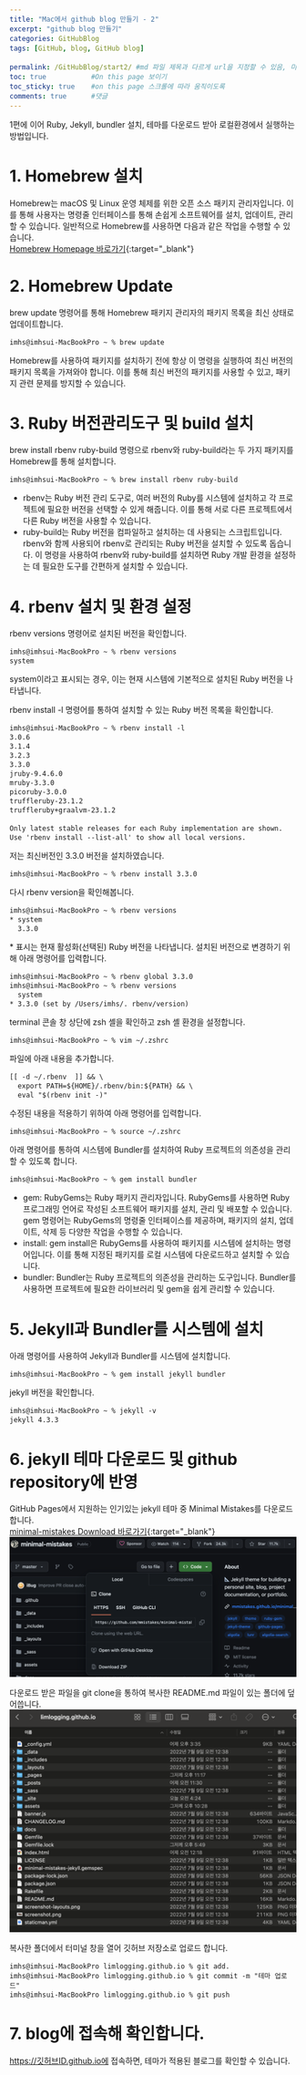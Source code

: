 ```yaml
---
title: "Mac에서 github blog 만들기 - 2"
excerpt: "github blog 만들기"
categories: GitHubBlog
tags: [GitHub, blog, GitHub blog]

permalink: /GitHubBlog/start2/ #md 파일 제목과 다르게 url을 지정할 수 있음, 미지정 시 md 파일 명으로 따라감   
toc: true           #On this page 보이기 
toc_sticky: true    #on this page 스크롤에 따라 움직이도록
comments: true      #댓글 
---
```


1편에 이어 Ruby, Jekyll, bundler 설치, 테마를 다운로드 받아 로컬환경에서 실행하는 방법입니다. 

# 1. Homebrew 설치 
Homebrew는 macOS 및 Linux 운영 체제를 위한 오픈 소스 패키지 관리자입니다. 이를 통해 사용자는 명령줄 인터페이스를 통해 손쉽게 소프트웨어를 설치, 업데이트, 관리할 수 있습니다.
일반적으로 Homebrew를 사용하면 다음과 같은 작업을 수행할 수 있습니다. 
<br>[Homebrew Homepage 바로가기](https://brew.sh/){:target="_blank"}

# 2. Homebrew Update
brew update 명령어를 통해 Homebrew 패키지 관리자의 패키지 목록을 최신 상태로 업데이트합니다. 
``` console 
imhs@imhsui-MacBookPro ~ % brew update
```
Homebrew를 사용하여 패키지를 설치하기 전에 항상 이 명령을 실행하여 최신 버전의 패키지 목록을 가져와야 합니다. 이를 통해 최신 버전의 패키지를 사용할 수 있고, 패키지 관련 문제를 방지할 수 있습니다.

# 3. Ruby 버전관리도구 및 build 설치 
brew install rbenv ruby-build 명령으로 rbenv와 ruby-build라는 두 가지 패키지를 Homebrew를 통해 설치합니다.
``` console 
imhs@imhsui-MacBookPro ~ % brew install rbenv ruby-build
```
* rbenv는 Ruby 버전 관리 도구로, 여러 버전의 Ruby를 시스템에 설치하고 각 프로젝트에 필요한 버전을 선택할 수 있게 해줍니다. 이를 통해 서로 다른 프로젝트에서 다른 Ruby 버전을 사용할 수 있습니다.
* ruby-build는 Ruby 버전을 컴파일하고 설치하는 데 사용되는 스크립트입니다. rbenv와 함께 사용되어 rbenv로 관리되는 Ruby 버전을 설치할 수 있도록 돕습니다.
이 명령을 사용하여 rbenv와 ruby-build를 설치하면 Ruby 개발 환경을 설정하는 데 필요한 도구를 간편하게 설치할 수 있습니다.

# 4. rbenv 설치 및 환경 설정 
rbenv versions 명령어로 설치된 버전을 확인합니다. 
``` console 
imhs@imhsui-MacBookPro ~ % rbenv versions
system
```
system이라고 표시되는 경우, 이는 현재 시스템에 기본적으로 설치된 Ruby 버전을 나타냅니다. 

rbenv install -l 명령어를 통하여 설치할 수 있는 Ruby 버전 목록을 확인합니다. 
``` console 
imhs@imhsui-MacBookPro ~ % rbenv install -l
3.0.6
3.1.4
3.2.3
3.3.0
jruby-9.4.6.0
mruby-3.3.0
picoruby-3.0.0
truffleruby-23.1.2
truffleruby+graalvm-23.1.2

Only latest stable releases for each Ruby implementation are shown.
Use 'rbenv install --list-all' to show all local versions.
```
저는 최신버전인 3.3.0 버전을 설치하였습니다. 
``` console 
imhs@imhsui-MacBookPro ~ % rbenv install 3.3.0
```
다시 rbenv version을 확인해봅니다. 
``` console 
imhs@imhsui-MacBookPro ~ % rbenv versions
* system
  3.3.0
```
\* 표시는 현재 활성화(선택된) Ruby 버전을 나타냅니다. 
설치된 버전으로 변경하기 위해 아래 명령어를 입력합니다. 
``` console 
imhs@imhsui-MacBookPro ~ % rbenv global 3.3.0
imhs@imhsui-MacBookPro ~ % rbenv versions
  system
* 3.3.0 (set by /Users/imhs/. rbenv/version)
```
terminal 콘솔 창 상단에 zsh 셸을 확인하고 zsh 셸 환경을 설정합니다. 
``` console 
imhs@imhsui-MacBookPro ~ % vim ~/.zshrc
```
파일에 아래 내용을 추가합니다. 
``` console 
[[ -d ~/.rbenv  ]] && \
  export PATH=${HOME}/.rbenv/bin:${PATH} && \
  eval "$(rbenv init -)"
```

수정된 내용을 적용하기 위하여 아래 명령어를 입력합니다. 
``` console 
imhs@imhsui-MacBookPro ~ % source ~/.zshrc
```

아래 명령어를 통하여 시스템에 Bundler를 설치하여 Ruby 프로젝트의 의존성을 관리할 수 있도록 합니다.
``` console 
imhs@imhsui-MacBookPro ~ % gem install bundler
```
* gem: RubyGems는 Ruby 패키지 관리자입니다. RubyGems를 사용하면 Ruby 프로그래밍 언어로 작성된 소프트웨어 패키지를 설치, 관리 및 배포할 수 있습니다. gem 명령어는 RubyGems의 명령줄 인터페이스를 제공하며, 패키지의 설치, 업데이트, 삭제 등 다양한 작업을 수행할 수 있습니다.
* install: gem install은 RubyGems를 사용하여 패키지를 시스템에 설치하는 명령어입니다. 이를 통해 지정된 패키지를 로컬 시스템에 다운로드하고 설치할 수 있습니다.
* bundler: Bundler는 Ruby 프로젝트의 의존성을 관리하는 도구입니다. Bundler를 사용하면 프로젝트에 필요한 라이브러리 및 gem을 쉽게 관리할 수 있습니다. 

# 5. Jekyll과 Bundler를 시스템에 설치
아래 명령어를 사용하여 Jekyll과 Bundler를 시스템에 설치합니다. 
``` console 
imhs@imhsui-MacBookPro ~ % gem install jekyll bundler
```
jekyll 버전을 확인합니다. 
``` console 
imhs@imhsui-MacBookPro ~ % jekyll -v
jekyll 4.3.3
```

# 6. jekyll 테마 다운로드 및 github repository에 반영
GitHub Pages에서 지원하는 인기있는 jekyll 테마 중 Minimal Mistakes를 다운로드 합니다. 
<br>[minimal-mistakes Download 바로가기](https://github.com/mmistakes/minimal-mistakes/){:target="_blank"}
![](/assets/images/categories/githubblog/2024-03-02-minimal-mistakes-download.png)

다운로드 받은 파일을 git clone을 통하여 복사한 README.md 파일이 있는 폴더에 덮어씁니다. 
![](/assets/images/categories/githubblog/2024-03-02-minimal-mistakes-copy.png)

복사한 폴더에서 터미널 창을 열어 깃허브 저장소로 업로드 합니다. 
``` console 
imhs@imhsui-MacBookPro limlogging.github.io % git add.
imhs@imhsui-MacBookPro limlogging.github.io % git commit -m "테마 업로드"
imhs@imhsui-MacBookPro limlogging.github.io % git push
```

# 7. blog에 접속해 확인합니다. 
https://깃허브ID.github.io에 접속하면, 테마가 적용된 블로그를 확인할 수 있습니다. 
